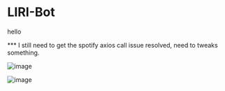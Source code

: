 # LIRI-Bot

hello

*** I still need to get the spotify axios call issue resolved, need to tweaks something.

![image](https://user-images.githubusercontent.com/44584783/49752274-7f2f9c80-fc75-11e8-9420-c44e79614fdf.png)

![image](https://user-images.githubusercontent.com/44584783/49752332-aedea480-fc75-11e8-9ad8-7952bc4f0d7a.png)
